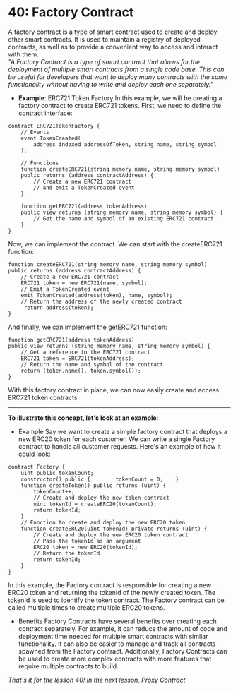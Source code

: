 # 40: Factory Contract

A factory contract is a type of smart contract used to create and deploy other smart contracts. It is used to maintain a registry of deployed contracts, as well as to provide a convenient way to access and interact with them.\
_"A Factory Contract is a type of smart contract that allows for the deployment of multiple smart contracts from a single code base. This can be useful for developers that want to deploy many contracts with the same functionality without having to write and deploy each one separately."_

* **Example**: ERC721 Token Factory In this example, we will be creating a factory contract to create ERC721 tokens. First, we need to define the contract interface:

```solidity
contract ERC721TokenFactory {    
    // Events    
    event TokenCreated(
        address indexed addressOfToken, string name, string symbol
    ); 
    
    // Functions    
    function createERC721(string memory name, string memory symbol) 
    public returns (address contractAddress) {        
        // Create a new ERC721 contract        
        // and emit a TokenCreated event    
    } 

    function getERC721(address tokenAddress) 
    public view returns (string memory name, string memory symbol) {   
        // Get the name and symbol of an existing ERC721 contract    
    }
}
```

Now, we can implement the contract. We can start with the createERC721 function:

```solidity
function createERC721(string memory name, string memory symbol) 
public returns (address contractAddress) {    
    // Create a new ERC721 contract    
    ERC721 token = new ERC721(name, symbol); 
    // Emit a TokenCreated event    
    emit TokenCreated(address(token), name, symbol); 
    // Return the address of the newly created contract   
     return address(token);
}
```

And finally, we can implement the getERC721 function:

```solidity
function getERC721(address tokenAddress) 
public view returns (string memory name, string memory symbol) {    
    // Get a reference to the ERC721 contract    
    ERC721 token = ERC721(tokenAddress); 
    // Return the name and symbol of the contract    
    return (token.name(), token.symbol());
}
```

With this factory contract in place, we can now easily create and access ERC721 token contracts.

***

**To illustrate this concept, let's look at an example**:

* Example Say we want to create a simple factory contract that deploys a new ERC20 token for each customer. We can write a single Factory contract to handle all customer requests. Here's an example of how it could look:

```solidity
contract Factory {    
    uint public tokenCount;        
    constructor() public {        tokenCount = 0;    }        
    function createToken() public returns (uint) {        
        tokenCount++;        
        // Create and deploy the new token contract        
        uint tokenId = createERC20(tokenCount);        
        return tokenId;    
    }        
    // Function to create and deploy the new ERC20 token    
    function createERC20(uint tokenId) private returns (uint) {        
        // Create and deploy the new ERC20 token contract        
        // Pass the tokenId as an argument        
        ERC20 token = new ERC20(tokenId);        
        // Return the tokenId        
        return tokenId;    
    }
}
```

In this example, the Factory contract is responsible for creating a new ERC20 token and returning the tokenId of the newly created token. The tokenId is used to identify the token contract. The Factory contract can be called multiple times to create multiple ERC20 tokens.

* Benefits Factory Contracts have several benefits over creating each contract separately. For example, it can reduce the amount of code and deployment time needed for multiple smart contracts with similar functionality. It can also be easier to manage and track all contracts spawned from the Factory contract. Additionally, Factory Contracts can be used to create more complex contracts with more features that require multiple contracts to build.

_That's it for the lesson 40! In the next lesson, Proxy Contract_

